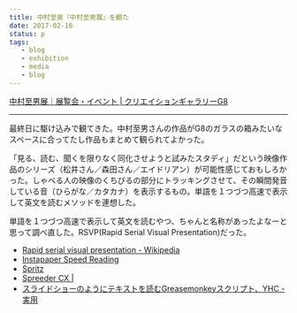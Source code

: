 ```yaml
---
title: 中村至男『中村至男展』を観た
date: 2017-02-16
status: p
tags:
   - blog
   - exhibition
   - media
   - blog
---
```


[中村至男展｜展覧会・イベント \| クリエイションギャラリーG8](http://rcc.recruit.co.jp/g8/exhibition/g8_exh_201701/g8_exh_201701.html)

---

最終日に駆け込みで観てきた。中村至男さんの作品がG8のガラスの箱みたいなスペースに合ってたし作品もまとめて観られてよかった。

「見る、読む、聞くを限りなく同化させようと試みたスタディ」だという映像作品のシリーズ（松井さん／森田さん／エイドリアン）が可能性感じておもしろかった。しゃべる人の映像のくちびるの部分にトラッキングさせて、その瞬間発音している音（ひらがな／カタカナ）を表示するもの。単語を１つづつ高速で表示して英文を読むメソッドを連想した。

単語を１つづつ高速で表示して英文を読むやつ、ちゃんと名称があったよなーと思って調べ直した。RSVP(Rapid Serial Visual Presentation)だった。

- [Rapid serial visual presentation \- Wikipedia](https://en.wikipedia.org/wiki/Rapid_serial_visual_presentation)
- [Instapaper Speed Reading](https://www.instapaper.com/speed)
- [Spritz](http://spritzinc.com/)
- [Spreeder CX \|](https://www.spreeder.com/)
- [スライドショーのようにテキストを読むGreasemonkeyスクリプト、YHC \- 実用](http://web.archive.org/web/20071017045855/http://d.hatena.ne.jp/brazil/20070905/1188995583)
